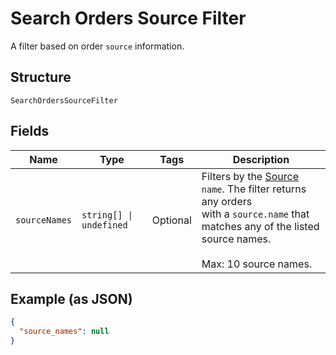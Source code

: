 
# Search Orders Source Filter

A filter based on order `source` information.

## Structure

`SearchOrdersSourceFilter`

## Fields

| Name | Type | Tags | Description |
|  --- | --- | --- | --- |
| `sourceNames` | `string[] \| undefined` | Optional | Filters by the [Source](../../doc/models/order-source.md) `name`. The filter returns any orders<br>with a `source.name` that matches any of the listed source names.<br><br>Max: 10 source names. |

## Example (as JSON)

```json
{
  "source_names": null
}
```

